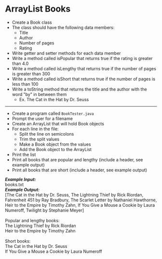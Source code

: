 # ArrayList Books

- Create a Book class
- The class should have the following data members:
  - Title
  - Author
  - Number of pages
  - Rating
- Write getter and setter methods for each data member
- Write a method called isPopular that returns true if the rating is greater than 4.0
- Write a method called isLengthy that returns true if the number of pages is greater than 300
- Write a method called isShort that returns true if the number of pages is less than 100
- Write a toString method that returns the title and the author with the word "by" in between them
  - Ex. The Cat in the Hat by Dr. Seuss
- - - - - - - - - - - -
- Create a program called `BookTester.java`
- Prompt the user for a filename
- Create an ArrayList that will hold Book objects
- For each line in the file:
  - Split the line on semicolons
  - Trim the split values
  - Make a Book object from the values
  - Add the Book object to the ArrayList
- Print the list
- Print all books that are popular and lengthy (include a header, see example output)
- Print all books that are short (include a header, see example output)

***Example Input:***\
books.txt\
***Example Output:***\
[The Cat in the Hat by Dr. Seuss, The Lightning Thief by Rick Riordan, Fahrenheit 451 by Ray Bradbury, The Scarlet Letter by Nathaniel Hawthorne, Heir to the Empire by Timothy Zahn, If You Give a Mouse a Cookie by Laura Numeroff, Twilight by Stephanie Meyer]\
\
Popular and lengthy books:\
The Lightning Thief by Rick Riordan\
Heir to the Empire by Timothy Zahn\
\
Short books:\
The Cat in the Hat by Dr. Seuss\
If You Give a Mouse a Cookie by Laura Numeroff
